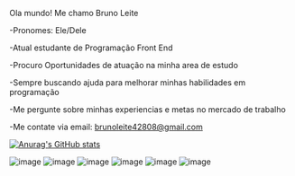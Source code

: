 Ola mundo!
Me chamo Bruno Leite

-Pronomes: Ele/Dele

-Atual estudante de Programação Front End

-Procuro Oportunidades de atuação na minha area de estudo

-Sempre buscando ajuda para melhorar minhas habilidades em programação

-Me pergunte sobre minhas experiencias e metas no mercado de trabalho

-Me contate via email: brunoleite42808@gmail.com
                    

[![Anurag's GitHub stats](https://github-readme-stats.vercel.app/api?username=BrunoLeitesantos)](https://github.com/anuraghazra/github-readme-stats)

![image](https://github.com/BrunoLeiteSantos/BrunoLeiteSantos/assets/142614597/8513319d-f697-49c8-b620-02fbe463af97)
![image](https://github.com/BrunoLeiteSantos/BrunoLeiteSantos/assets/142614597/38a24182-dcdd-48e7-bf69-f2313ae2e0fe)
![image](https://github.com/BrunoLeiteSantos/BrunoLeiteSantos/assets/142614597/65f4174a-b4d6-4603-b325-a6fcf594d6a0)
![image](https://github.com/BrunoLeiteSantos/BrunoLeiteSantos/assets/142614597/e876941b-2e40-4516-85d1-5de6f5d1ec00)
![image](https://github.com/BrunoLeiteSantos/BrunoLeiteSantos/assets/142614597/3837d139-006b-429f-bce1-0fe8e37e72f0)
![image](https://github.com/BrunoLeiteSantos/BrunoLeiteSantos/assets/142614597/ac5d07e9-fa6b-4c5c-813a-3f6365944437)
